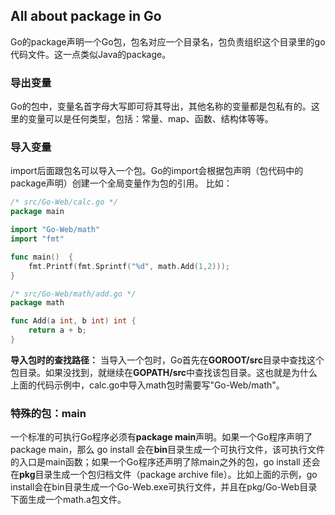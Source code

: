 ## All about package in Go
Go的package声明一个Go包，包名对应一个目录名，包负责组织这个目录里的go代码文件。这一点类似Java的package。

### 导出变量
Go的包中，变量名首字母大写即可将其导出，其他名称的变量都是包私有的。这里的变量可以是任何类型，包括：常量、map、函数、结构体等等。

### 导入变量
import后面跟包名可以导入一个包。Go的import会根据包声明（包代码中的package声明）创建一个全局变量作为包的引用。
比如：
```go
/* src/Go-Web/calc.go */
package main

import "Go-Web/math"
import "fmt"

func main()  {
	fmt.Printf(fmt.Sprintf("%d", math.Add(1,2)));
}

/* src/Go-Web/math/add.go */
package math

func Add(a int, b int) int {
	return a + b;
}


```
**导入包时的查找路径：** 当导入一个包时，Go首先在**GOROOT/src**目录中查找这个包目录。如果没找到，就继续在**GOPATH/src**中查找该包目录。这也就是为什么上面的代码示例中，calc.go中导入math包时需要写"Go-Web/math"。

### 特殊的包：main
一个标准的可执行Go程序必须有**package main**声明。如果一个Go程序声明了package main，那么 go install 会在**bin**目录生成一个可执行文件，该可执行文件的入口是main函数；如果一个Go程序还声明了除main之外的包，go install 还会在**pkg**目录生成一个包归档文件（package archive file）。比如上面的示例，go install会在bin目录生成一个Go-Web.exe可执行文件，并且在pkg/Go-Web目录下面生成一个math.a包文件。

